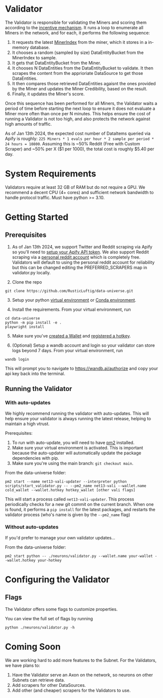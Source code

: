 # Validator

The Validator is responsible for validating the Miners and scoring them according to the [incentive mechanism](../README.md#incentive-mechanism). It runs a loop to enumerate all Miners in the network, and for each, it performs the following sequence:
1. It requests the latest [MinerIndex](../README.md#terminology) from the miner, which it stores in a in-memory database.
2. It chooses a random (sampled by size) DataEntityBucket from the MinerIndex to sample.
3. It gets that DataEntityBucket from the Miner.
4. It chooses N DataEntities from the DataEntityBucket to validate. It then scrapes the content from the apprioriate DataSource to get those DataEntities.
5. It then compares those retrieved DataEntities agaisnt the ones provided by the Miner and updates the Miner Credibility, based on the result.
6. Finally, it updates the Miner's score.

Once this sequence has been performed for all Miners, the Validator waits a period of time before starting the next loop to ensure it does not evaluate a Miner more often than once per N minutes. This helps ensure the cost of running a Validator is not too high, and also protects the network against high amounts of traffic.

As of Jan 13th 2024, the expected cost number of DataItems queried via Apify is roughly: `225 Miners * 1 evals per hour * 2 sample per period * 24 hours = 10800`. Assuming this is ~50% Reddit (Free with Custom Scraper) and ~50% per X ($1 per 1000), the total cost is roughly $5.40 per day.

# System Requirements

Validators require at least 32 GB of RAM but do not require a GPU. We recommend a decent CPU (4+ cores) and sufficient network bandwidth to handle protocol traffic. Must have python >= 3.10.

# Getting Started

## Prerequisites
1. As of Jan 13th 2024, we support Twitter and Reddit scraping via Apify so you'll need to [setup your Apify API token](apify.md). We also support Reddit scraping via a [personal reddit account](reddit.md) which is completely free. Validators will default to using the personal reddit account for reliability but this can be changed editing the PREFERRED_SCRAPERS map in validator.py locally.

2. Clone the repo

```shell
git clone https://github.com/RusticLuftig/data-universe.git
```

3. Setup your python [virtual environment](https://docs.python.org/3/library/venv.html) or [Conda environment](https://conda.io/projects/conda/en/latest/user-guide/tasks/manage-environments.html#creating-an-environment-with-commands).

4. Install the requirements. From your virtual environment, run
```shell
cd data-universe
python -m pip install -e .
playwright install
```

5. Make sure you've [created a Wallet](https://docs.bittensor.com/getting-started/wallets) and [registered a hotkey](https://docs.bittensor.com/subnets/register-and-participate).

6. (Optional) Setup a wandb account and login so your validator can store logs beyond 7 days. From your virtual environment, run
```shell
wandb login
```

This will prompt you to navigate to https://wandb.ai/authorize and copy your api key back into the terminal.

## Running the Validator

### With auto-updates

We highly recommend running the validator with auto-updates. This will help ensure your validator is always running the latest release, helping to maintain a high vtrust.

Prerequisites:
1. To run with auto-update, you will need to have [pm2](https://pm2.keymetrics.io/) installed.
2. Make sure your virtual environment is activated. This is important because the auto-updater will automatically update the package dependencies with pip.
3. Make sure you're using the main branch: `git checkout main`.

From the data-universe folder:
```shell
pm2 start --name net13-vali-updater --interpreter python scripts/start_validator.py -- --pm2_name net13-vali --wallet.name cold_wallet --wallet.hotkey hotkey_wallet [other vali flags]
```

This will start a process called `net13-vali-updater`. This process periodically checks for a new git commit on the current branch. When one is found, it performs a `pip install` for the latest packages, and restarts the validator process (who's name is given by the `--pm2_name` flag)


### Without auto-updates

If you'd prefer to manage your own validator updates...

From the data-universe folder:
```shell
pm2 start python -- ./neurons/validator.py --wallet.name your-wallet --wallet.hotkey your-hotkey
```

# Configuring the Validator

## Flags

The Validator offers some flags to customize properties.

You can view the full set of flags by running
```shell
python ./neurons/validator.py -h
```

# Coming Soon

We are working hard to add more features to the Subnet. For the Validators, we have plans to:

1. Have the Validator serve an Axon on the network, so neurons on other Subnets can retrieve data.
2. Add scrapers for other DataSources.
3. Add other (and cheaper) scrapers for the Validators to use.